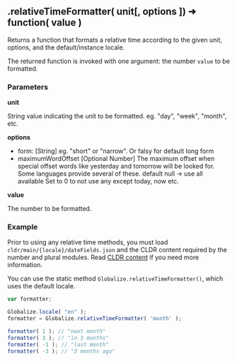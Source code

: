 ## .relativeTimeFormatter( unit[, options ]) ➜ function( value )

Returns a function that formats a relative time according to the given unit, options, and the
default/instance locale.

The returned function is invoked with one argument: the number `value` to
be formatted.

### Parameters

**unit**

String value indicating the unit to be formatted. eg. "day", "week", "month", etc.

**options**

- form: [String] eg. "short" or "narrow". Or falsy for default long form
- maximumWordOffset [Optional Number] The maximum offset when special offset words like
  yesterday and tomorrow will be looked for. Some languages provide several of these.
  default null -> use all available
  Set to 0 to not use any except today, now etc.

**value**

The number to be formatted.


### Example

Prior to using any relative time methods, you must load
`cldr/main/{locale}/dateFields.json` and the
CLDR content required by the number and plural modules. Read [CLDR content][] if you need
more information.

[CLDR content]: ../../../README.md#2-cldr-content

You can use the static method `Globalize.relativeTimeFormatter()`, which uses the default
locale.

```javascript
var formatter;

Globalize.locale( "en" );
formatter = Globalize.relativeTimeFormatter( 'month' );

formatter( 1 ); // "next month"
formatter( 3 ); // "in 3 months"
formatter( -1 ); // "last month"
formatter( -3 ); // "3 months ago"
```

